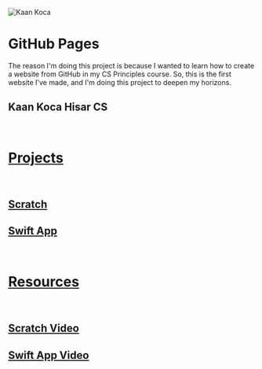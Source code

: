 ![Kaan Koca](assets/profil.png)

# GitHub Pages

The reason I'm doing this project is because I wanted to learn how to create a website from GitHub in my CS Principles course. So, this is the first website I've made, and I'm doing this project to deepen my horizons. 

## Kaan Koca Hisar CS

<br>

# **[Projects](https://github.com/kaankoca-debug/kaankoca-debug.github.io/tree/main/Projects)**

<br>

## [Scratch](https://scratch.mit.edu/projects/1212334765)

## [Swift App](https://github.com/kaankoca-debug/kaankoca-debug.github.io/tree/main/Projects/Swift)

<br>

# **[Resources](https://docs.google.com/document/d/1qp5z8rpjl3zc5CKJ4CeFLyZyhte-Nw1LNsDXgIS3t8E/edit?usp=sharing)**

<br>

## [Scratch Video](https://drive.google.com/file/d/1gfkClsnsi_kvz91xjAdyCGXrz0tZLPny/view?usp=sharing)

## [Swift App Video](https://drive.google.com/file/d/1V3elbn8_UBh9dNDeWAhdtWxGoYbjAoe-/view?usp=sharing)

